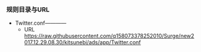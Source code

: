 ### 规则目录与URL

* Twitter.conf————
	* URL https://raw.githubusercontent.com/q158073378252010/Surge/new2017.12.29.08.30/kitsunebi/ads/app/Twitter.conf
